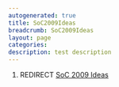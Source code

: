 ```yaml
---
autogenerated: true
title: SoC2009Ideas
breadcrumb: SoC2009Ideas
layout: page
categories: 
description: test description
---
```


1.  REDIRECT [SoC 2009 Ideas](SoC_2009_Ideas)
